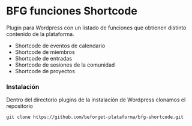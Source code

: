 # BFG funciones Shortcode

Plugin para Wordpress con un listado de funciones que obtienen distinto contenido de la plataforma.

- Shortcode de eventos de calendario
- Shortcode de miembros
- Shortcode de entradas
- Shortcode de sesiones de la comunidad
- Shortcode de proyectos


### Instalación

Dentro del directorio plugins de la instalación de Wordpress clonamos el repositorio

    git clone https://github.com/beforget-plataforma/bfg-shortcode.git




